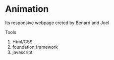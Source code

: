 # Animation
Its responsive webpage creted by Benard and Joel

Tools
1. Html/CSS
2. foundation framework
3. javascript
